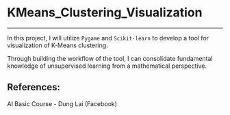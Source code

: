 # KMeans_Clustering_Visualization
---

In this project, I will utilize `Pygame` and `Scikit-learn` to develop a tool for visualization of K-Means clustering.

Through building the workflow of the tool, I can consolidate fundamental knowledge of unsupervised learning from a mathematical perspective.

## References:

AI Basic Course - Dung Lai (Facebook)

